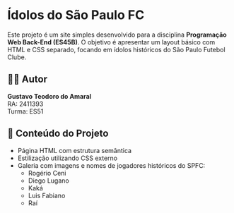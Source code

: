 # Ídolos do São Paulo FC

Este projeto é um site simples desenvolvido para a disciplina **Programação Web Back-End (ES45B)**. O objetivo é apresentar um layout básico com HTML e CSS separado, focando em ídolos históricos do São Paulo Futebol Clube.

## 👨‍💻 Autor

**Gustavo Teodoro do Amaral**  
RA: 2411393  
Turma: ES51

## 🧠 Conteúdo do Projeto

- Página HTML com estrutura semântica
- Estilização utilizando CSS externo
- Galeria com imagens e nomes de jogadores históricos do SPFC:
  - Rogério Ceni
  - Diego Lugano
  - Kaká
  - Luis Fabiano
  - Raí


